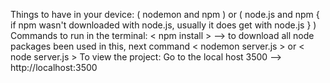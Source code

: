 Things to have in your device: ( nodemon and npm ) or ( node.js and npm { if npm wasn't downloaded with node.js, usually it does get with node.js } ) Commands to run in the terminal: < npm install > --> to download all node packages been used in this, next command < nodemon server.js > or < node server.js > To view the project: Go to the local host 3500 --> http://localhost:3500

